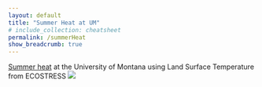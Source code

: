 ```yaml
---
layout: default
title: "Summer Heat at UM"
# include_collection: cheatsheet
permalink: /summerHeat
show_breadcrumb: true
---
```


[Summer heat](https://github.com/mariejohnson/portfolio/blob/master/UM/summerHeat.md) at the University of Montana using Land Surface Temperature from ECOSTRESS
<img src="https://mariejohnson.github.io/assets/images/summerheatMT.png" >

